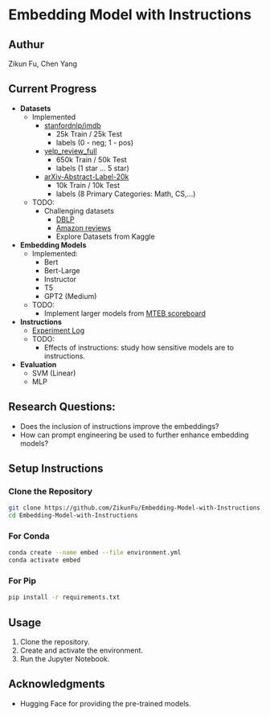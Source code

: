 
# Embedding Model with Instructions

## Authur
Zikun Fu, Chen Yang

## Current Progress

- **Datasets**
    - Implemented
        - [stanfordnlp/imdb](https://huggingface.co/datasets/stanfordnlp/imdb)
            - 25k Train / 25k Test
            - labels (0 - neg; 1 - pos)
        - [yelp_review_full](https://huggingface.co/datasets/yelp_review_full)
            - 650k Train / 50k Test
            - labels (1 star ... 5 star)
        - [arXiv-Abstract-Label-20k](https://huggingface.co/datasets/Voice49/arXiv-Abstract-Label-20k)
            - 10k Train / 10k Test
            - labels (8 Primary Categories: Math, CS,...)
    - TODO: 
        - Challenging datasets
            - [DBLP](https://github.com/angelosalatino/dblp-parser)
            - [Amazon reviews](https://huggingface.co/datasets/McAuley-Lab/Amazon-Reviews-2023)
            - Explore Datasets from Kaggle
- **Embedding Models**
    - Implemented:
        - Bert
        - Bert-Large
        - Instructor 
        - T5
        - GPT2 (Medium)
    - TODO:
        - Implement larger models from [MTEB scoreboard](https://github.com/embeddings-benchmark/mteb)
- **Instructions**
    - [Experiment Log](https://docs.google.com/spreadsheets/d/1iBDq7C59G6olf_of_sTF5oCY3Itj6_kImzeUl3XMpd8/edit?usp=sharing)
    - TODO: 
        - Effects of instructions: study how sensitive models are to instructions.
- **Evaluation**
    - SVM (Linear)
    - MLP

## Research Questions:
- Does the inclusion of instructions improve the embeddings? 
- How can prompt engineering be used to further enhance embedding models?

## Setup Instructions

### Clone the Repository

```bash
git clone https://github.com/ZikunFu/Embedding-Model-with-Instructions.git
cd Embedding-Model-with-Instructions
```

### For Conda

```bash
conda create --name embed --file environment.yml
conda activate embed
```

### For Pip

```bash
pip install -r requirements.txt
```

## Usage

1. Clone the repository.
2. Create and activate the environment.
3. Run the Jupyter Notebook.


## Acknowledgments

- Hugging Face for providing the pre-trained models.
